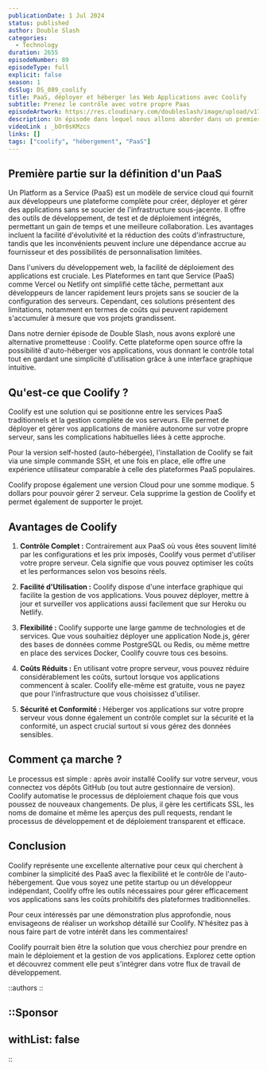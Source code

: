 ```yaml
---
publicationDate: 1 Jul 2024
status: published
author: Double Slash
categories:
  - Technology
duration: 2655
episodeNumber: 89
episodeType: full
explicit: false
season: 1
dsSlug: DS_089_coolify
title: PaaS, déployer et héberger les Web Applications avec Coolify
subtitle: Prenez le contrôle avec votre propre Paas
episodeArtwork: https://res.cloudinary.com/doubleslash/image/upload/v1719681217/episode/ART_89_ypup7l.png
description: Un épisode dans lequel nous allons aborder dans un premier temps la définition d'un PaaS, ses avantages et ses inconvénients. Ensuite, nous orienterons rapidement la discussion vers une solution auto-hébergeable permettant de déployer et de contrôler ses applications Web. Coolify est une solution open-source pour la gestion des applications et leur déploiement. La solution propose également une version cloud pour éviter la partie installation. Découvrons ensemble Coolify.
videoLink : _bOr0sKMzcs
links: []
tags: ["coolify", "hébergement", "PaaS"]
---
```

## Première partie sur la définition d'un PaaS

Un Platform as a Service (PaaS) est un modèle de service cloud qui fournit aux développeurs une plateforme complète pour créer, déployer et gérer des applications sans se soucier de l'infrastructure sous-jacente. Il offre des outils de développement, de test et de déploiement intégrés, permettant un gain de temps et une meilleure collaboration. Les avantages incluent la facilité d'évolutivité et la réduction des coûts d'infrastructure, tandis que les inconvénients peuvent inclure une dépendance accrue au fournisseur et des possibilités de personnalisation limitées.

Dans l'univers du développement web, la facilité de déploiement des applications est cruciale. Les Plateformes en tant que Service (PaaS) comme Vercel ou Netlify ont simplifié cette tâche, permettant aux développeurs de lancer rapidement leurs projets sans se soucier de la configuration des serveurs. Cependant, ces solutions présentent des limitations, notamment en termes de coûts qui peuvent rapidement s'accumuler à mesure que vos projets grandissent.

Dans notre dernier épisode de Double Slash, nous avons exploré une alternative prometteuse : Coolify. Cette plateforme open source offre la possibilité d'auto-héberger vos applications, vous donnant le contrôle total tout en gardant une simplicité d'utilisation grâce à une interface graphique intuitive.

## Qu'est-ce que Coolify ?

Coolify est une solution qui se positionne entre les services PaaS traditionnels et la gestion complète de vos serveurs. Elle permet de déployer et gérer vos applications de manière autonome sur votre propre serveur, sans les complications habituelles liées à cette approche. 

Pour la version self-hosted (auto-hébergée), l'installation de Coolify se fait via une simple commande SSH, et une fois en place, elle offre une expérience utilisateur comparable à celle des plateformes PaaS populaires.

Coolify propose également une version Cloud pour une somme modique. 5 dollars pour pouvoir gérer 2 serveur. Cela supprime la gestion de Coolify et permet également de supporter le projet.


## Avantages de Coolify

1. **Contrôle Complet :** Contrairement aux PaaS où vous êtes souvent limité par les configurations et les prix imposés, Coolify vous permet d'utiliser votre propre serveur. Cela signifie que vous pouvez optimiser les coûts et les performances selon vos besoins réels.

2. **Facilité d'Utilisation :** Coolify dispose d'une interface graphique qui facilite la gestion de vos applications. Vous pouvez déployer, mettre à jour et surveiller vos applications aussi facilement que sur Heroku ou Netlify.

3. **Flexibilité :** Coolify supporte une large gamme de technologies et de services. Que vous souhaitiez déployer une application Node.js, gérer des bases de données comme PostgreSQL ou Redis, ou même mettre en place des services Docker, Coolify couvre tous ces besoins.

4. **Coûts Réduits :** En utilisant votre propre serveur, vous pouvez réduire considérablement les coûts, surtout lorsque vos applications commencent à scaler. Coolify elle-même est gratuite, vous ne payez que pour l'infrastructure que vous choisissez d'utiliser.

5. **Sécurité et Conformité :** Héberger vos applications sur votre propre serveur vous donne également un contrôle complet sur la sécurité et la conformité, un aspect crucial surtout si vous gérez des données sensibles.

## Comment ça marche ?

Le processus est simple : après avoir installé Coolify sur votre serveur, vous connectez vos dépôts GitHub (ou tout autre gestionnaire de version). Coolify automatise le processus de déploiement chaque fois que vous poussez de nouveaux changements. De plus, il gère les certificats SSL, les noms de domaine et même les aperçus des pull requests, rendant le processus de développement et de déploiement transparent et efficace.

## Conclusion

Coolify représente une excellente alternative pour ceux qui cherchent à combiner la simplicité des PaaS avec la flexibilité et le contrôle de l'auto-hébergement. Que vous soyez une petite startup ou un développeur indépendant, Coolify offre les outils nécessaires pour gérer efficacement vos applications sans les coûts prohibitifs des plateformes traditionnelles.

Pour ceux intéressés par une démonstration plus approfondie, nous envisageons de réaliser un workshop détaillé sur Coolify. N'hésitez pas à nous faire part de votre intérêt dans les commentaires!

Coolify pourrait bien être la solution que vous cherchiez pour prendre en main le déploiement et la gestion de vos applications. Explorez cette option et découvrez comment elle peut s'intégrer dans votre flux de travail de développement.

::authors
::

::Sponsor
---
withList: false
---
::
